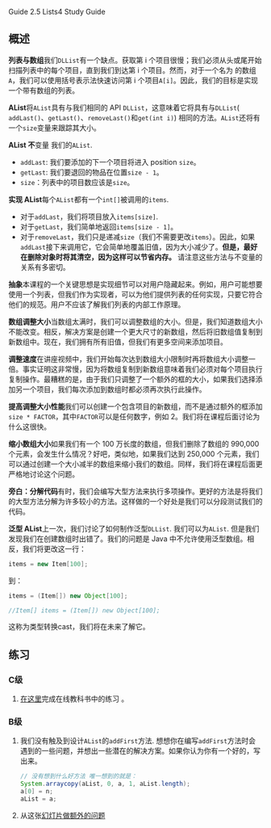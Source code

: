 Guide 2.5 Lists4 Study Guide

## 概述

**列表与数组**我们`DLList`有一个缺点。获取第 i 个项目很慢；我们必须从头或尾开始扫描列表中的每个项目，直到我们到达第 i 个项目。然而，对于一个名为 的数组`A`，我们可以使用括号表示法快速访问第 i 个项目`A[i]`。因此，我们的目标是实现一个带有数组的列表。

**AList**将`AList`具有与我们相同的 API `DLList`，这意味着它将具有与`DLList`( `addLast()`、`getLast()`、`removeLast()`和`get(int i)`) 相同的方法。`AList`还将有一个`size`变量来跟踪其大小。

**AList 不**变量 我们的`AList`.

- `addLast`: 我们要添加的下一个项目将进入 position `size`。
- `getLast`: 我们要退回的物品在位置`size - 1`。
- `size`：列表中的项目数应该是`size`。

**实现 AList**每个`AList`都有一个`int[]`被调用的`items`.

- 对于`addLast`，我们将项目放入`items[size]`.
- 对于`getLast`，我们简单地返回`items[size - 1]`。
- 对于`removeLast`，我们只是递减`size`（我们不需要更改`items`）。因此，如果`addLast`接下来调用它，它会简单地覆盖旧值，因为大小减少了。**但是，最好在删除对象时将其清空，因为这样可以节省内存。** 请注意这些方法与不变量的关系有多密切。

**抽象**本课程的一个关键思想是实现细节可以对用户隐藏起来。例如，用户可能想要使用一个列表，但我们作为实现者，可以为他们提供列表的任何实现，只要它符合他们的规范。用户不应该了解我们列表的内部工作原理。

**数组调整大小**当数组太满时，我们可以调整数组的大小。但是，我们知道数组大小不能改变。相反，解决方案是创建一个更大尺寸的新数组，然后将旧数组值复制到新数组中。现在，我们拥有所有旧值，但我们有更多空间来添加项目。

**调整速度**在讲座视频中，我们开始每次达到数组大小限制时再将数组大小调整一倍。事实证明这非常慢，因为将数组复制到新数组意味着我们必须对每个项目执行复制操作。最糟糕的是，由于我们只调整了一个额外的框的大小，如果我们选择添加另一个项目，我们每次添加到数组时都必须再次执行此操作。

**提高调整大小性能**我们可以创建一个包含项目的新数组，而不是通过额外的框添加`size * FACTOR`，其中`FACTOR`可以是任何数字，例如 2。我们将在课程后面讨论为什么这很快。

**缩小数组大小**如果我们有一个 100 万长度的数组，但我们删除了数组的 990,000 个元素，会发生什么情况？好吧，类似地，如果我们达到 250,000 个元素，我们可以通过创建一个大小减半的数组来缩小我们的数组。同样，我们将在课程后面更严格地讨论这个问题。

**旁白：分解代码**有时，我们会编写大型方法来执行多项操作。更好的方法是将我们的大型方法分解为许多较小的方法。这样做的一个好处是我们可以分段测试我们的代码。

**泛型 AList**上一次，我们讨论了如何制作泛型`DLList`. 我们可以为`AList`. 但是我们发现我们在创建数组时出错了。我们的问题是 Java 中不允许使用泛型数组。相反，我们将更改这一行：

```java
items = new Item[100];
```

到：

```java
items = (Item[]) new Object[100];

//Item[] items = (Item[]) new Object[100];
```

这称为类型转换cast，我们将在未来了解它。

## 练习

### C级

1. [在这里](https://joshhug.gitbooks.io/hug61b/content/chap2/chap25.html)完成在线教科书中的练习 。

### B级

1. 我们没有触及到设计`AList`的`addFirst`方法. 想想你在编写`addFirst`方法时会遇到的一些问题，并想出一些潜在的解决方案。如果你认为你有一个好的，写出来。

   ```java
   // 没有想到什么好方法 唯一想到的就是：
   System.arraycopy(aList, 0, a, 1, aList.length);
   a[0] = n;
   aList = a;
   ```

2. 从这张[幻灯片做额外的问题](https://docs.google.com/presentation/d/1LGQeMHb8-HFKdvJi5nGKRIPZt4on18fZe-cIyTJv8_4/edit#slide=id.g1c42a46f23_4_396)